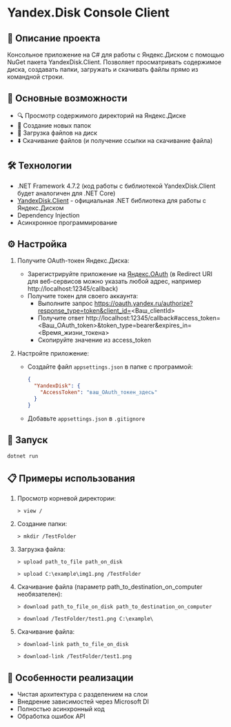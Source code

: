 # Yandex.Disk Console Client

## 📝 Описание проекта

Консольное приложение на C# для работы с Яндекс.Диском с помощью NuGet пакета YandexDisk.Client. Позволяет просматривать содержимое диска, создавать папки, загружать и скачивать файлы прямо из командной строки.

## 🌟 Основные возможности

- 🔍 Просмотр содержимого директорий на Яндекс.Диске
- 📁 Создание новых папок
- 🔄 Загрузка файлов на диск
- ⬇️ Скачивание файлов (и получение ссылки на скачивание файла)

## 🛠 Технологии

- .NET Framework 4.7.2 (код работы с библиотекой YandexDisk.Client будет аналогичен для .NET Core)
- [YandexDisk.Client](https://github.com/raidenyn/yandexdisk.client) - официальная .NET библиотека для работы с Яндекс.Диском
- Dependency Injection
- Асинхронное программирование

## ⚙️ Настройка

1. Получите OAuth-токен Яндекс.Диска:
   - Зарегистрируйте приложение на [Яндекс.OAuth](https://oauth.yandex.ru/) (в Redirect URI для веб-сервисов можно указать любой адрес, например http://localhost:12345/callback)
   - Получите токен для своего аккаунта:
      - Выполните запрос https://oauth.yandex.ru/authorize?response_type=token&client_id=<Ваш_clientId>
      - Получите ответ http://localhost:12345/callback#access_token=<Ваш_OAuth_token>&token_type=bearer&expires_in=<Время_жизни_токена>
      - Скопируйте значение из access_token

2. Настройте приложение:
   - Создайте файл `appsettings.json` в папке с программой:
     ```json
     {
       "YandexDisk": {
         "AccessToken": "ваш_OAuth_токен_здесь"
       }
     }
     ```
   - Добавьте `appsettings.json` в `.gitignore`

## 🚀 Запуск

```bash
dotnet run
```

## 📋 Примеры использования

1. Просмотр корневой директории:
   ```
   > view /
   ```

2. Создание папки:
   ```
   > mkdir /TestFolder
   ```

3. Загрузка файла:
   ```
   > upload path_to_file path_on_disk
   ```
   ```
   > upload C:\example\img1.png /TestFolder
   ```

4. Скачивание файла (параметр path_to_destination_on_computer необязателен):
   ```
   > download path_to_file_on_disk path_to_destination_on_computer
   ```
   ```
   > download /TestFolder/test1.png C:\example\
   ```

5. Скачивание файла:
   ```
   > download-link path_to_file_on_disk
   ```
   ```
   > download-link /TestFolder/test1.png
   ```

## 📌 Особенности реализации

- Чистая архитектура с разделением на слои
- Внедрение зависимостей через Microsoft DI
- Полностью асинхронный код
- Обработка ошибок API
